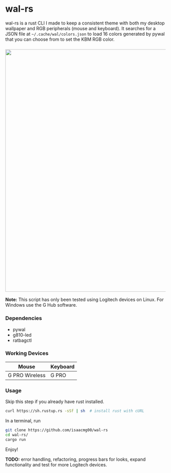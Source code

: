 # wal-rs
wal-rs is a rust CLI I made to keep a consistent theme with both my desktop wallpaper and RGB peripherals (mouse and keyboard). It searches for a JSON file at ```~/.cache/wal/colors.json``` to load 16 colors generated by pywal that you can choose from to set the KBM RGB color.

<h3 align="center"><img src="https://i.imgur.com/gverfd7.gif" width="760"></h3>

**Note:** This script has only been tested using Logitech devices on Linux. For Windows use the G Hub software.

### Dependencies
  - pywal
  - g810-led
  - ratbagctl

### Working Devices

| Mouse | Keyboard |
| --------- | ------ |
| G PRO Wireless | G PRO |

### Usage
Skip this step if you already have rust installed.
```sh
curl https://sh.rustup.rs -sSf | sh  # install rust with cURL
```
In a terminal, run
```sh
git clone https://github.com/isaacmg00/wal-rs
cd wal-rs/
cargo run
```

Enjoy!




**TODO:** error handling, refactoring, progress bars for looks, expand functionality and test for more Logitech devices.
